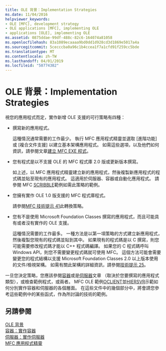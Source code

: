 ```yaml
---
title: OLE 背景：Implementation Strategies
ms.date: 11/04/2016
helpviewer_keywords:
- OLE [MFC], development strategy
- OLE applications [MFC], implementing OLE
- applications [OLE], implementing OLE
ms.assetid: 0875ddae-99df-488c-82c6-164074a81058
ms.openlocfilehash: 83a1089ecaaaa9bd0dd1d928cd3d1869e5017a4a
ms.sourcegitcommit: 5cecccba0a96c1b4ccea1f7a1cfd91f259cc5bde
ms.translationtype: MT
ms.contentlocale: zh-TW
ms.lasthandoff: 04/01/2019
ms.locfileid: "58774382"
---
```

# <a name="ole-background-implementation-strategies"></a>OLE 背景：Implementation Strategies

視您的應用程式而定，實作新增 OLE 支援的可行策略有四種：

- 撰寫新的應用程式。

   這種情況通常需要的工作最少。 執行 MFC 應用程式精靈並選取 [進階功能] 或 [複合文件支援] 以建立基本架構應用程式。 如需這些選項，以及他們如何資訊，請參閱文章[建立 MFC EXE 程式](../mfc/reference/mfc-application-wizard.md)。

- 您有程式是以不支援 OLE 的 MFC 程式庫 2.0 版或更新版本撰寫。

   如上述，以 MFC 應用程式精靈建立新的應用程式，然後複製新應用程式的程式碼並貼至現有的應用程式。 這適用於伺服器、容器或自動化應用程式。 請參閱 MFC [SCRIBBLE](../overview/visual-cpp-samples.md)範例如需此策略的範例。

- 您擁有實作 OLE 1.0 版支援的 MFC 程式庫程式。

   請參閱[MFC 技術提示 41](../mfc/tn041-mfc-ole1-migration-to-mfc-ole-2.md)此轉換策略。

- 您有不是使用 Microsoft Foundation Classes 撰寫的應用程式，而且可能具有或者沒有實作的 OLE 支援。

   這種情況需要的工作最多。 一種方法是以第一項策略的方式建立新應用程式，然後複製您現有的程式碼並貼到其中。 如果現有的程式碼是以 C 撰寫，則您可能需要修改程式碼才能以 C++ 程式碼編譯。 如果您的 C 程式碼呼叫 Windows API，則您不需要變更程式碼就可使用 MFC。 這個方法可能會需要變更您的程式結構以支援 Microsoft Foundation Classes 2.0 以上版本使用的文件/檢視架構。 如需有關此架構的詳細資訊，請參閱[技術提示 25](../mfc/tn025-document-view-and-frame-creation.md)。

一旦您決定策略，您應該參閱[容器](../mfc/containers.md)或是[伺服器](../mfc/servers.md)文章 （取決於您要撰寫的應用程式類型），或檢查範例程式，或兩者。 MFC OLE 範例[OCLIENT](../overview/visual-cpp-samples.md)並[HIERSVR](../overview/visual-cpp-samples.md)示範如何分別實作容器和伺服器的各個層面。 在這些文件中的幾個部分中，將會請您參考這些範例中的某些函式，作為所討論的技術的範例。

## <a name="see-also"></a>另請參閱

[OLE 背景](../mfc/ole-background.md)<br/>
[容器：實作容器](../mfc/containers-implementing-a-container.md)<br/>
[伺服器：實作伺服器](../mfc/servers-implementing-a-server.md)<br/>
[MFC 應用程式精靈](../mfc/reference/mfc-application-wizard.md)
